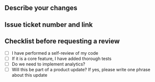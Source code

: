 ## Describe your changes

<!-- Provide a brief description of the changes introduced by this pull request -->

## Issue ticket number and link

<!-- Please include the issue ticket number and a link to the corresponding issue -->

## Checklist before requesting a review

- [ ] I have performed a self-review of my code
- [ ] If it is a core feature, I have added thorough tests
- [ ] Do we need to implement analytics?
- [ ] Will this be part of a product update? If yes, please write one phrase about this update
